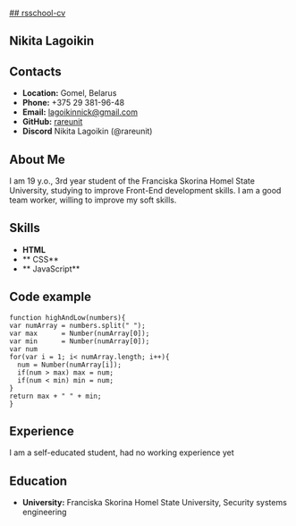 [## rsschool-cv]()
## Nikita Lagoikin
## Contacts
*  **Location:** Gomel, Belarus
*  **Phone:** +375 29 381-96-48
*  **Email:** lagoikinnick@gmail.com
*  **GitHub:** [rareunit](https://github.com/rareunit)
*  **Discord** Nikita Lagoikin (@rareunit)
## About Me
 I am 19 y.o., 3rd year student of the Franciska Skorina Homel State University, studying to improve Front-End development skills. I am a good team worker, willing to improve my soft skills.
 ## Skills
* **HTML**
* ** CSS**
* ** JavaScript**
## Code example
```
function highAndLow(numbers){
var numArray = numbers.split(" ");
var max      = Number(numArray[0]);
var min      = Number(numArray[0]);
var num
for(var i = 1; i< numArray.length; i++){
  num = Number(numArray[i]);
  if(num > max) max = num;
  if(num < min) min = num;
}
return max + " " + min;
}
```
## Experience
I am a self-educated student, had no working experience yet
## Education
*  **University:** Franciska Skorina Homel State University, Security systems engineering